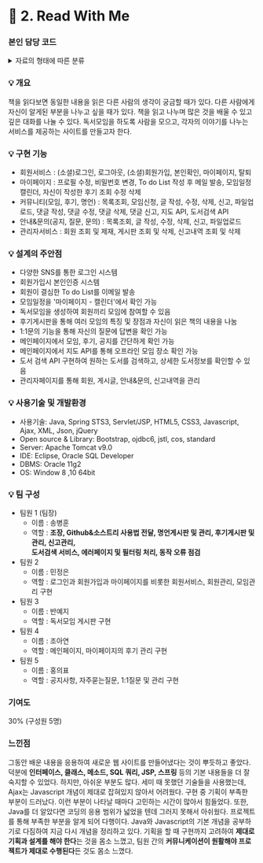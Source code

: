 # :pushpin: 2. Read With Me

### 본인 담당 코드
<details markdown="1">
<summary>자료의 형태에 따른 분류</summary>
- [명언게시판 Controller](https://github.com/thdqudgns/ReadWithMe/blob/main/ReadWithMe/src/main/java/web/user/controller/FamousController.java)
- [명언게시판 Service]
- [명언게시판 DAO]
- [명언게시판 DTO]
- [명언게시판 view]
- [명언게시판 관리 Controller]
- [명언게시판 관리 Service]
- [명언게시판 관리 DAO]
- [명언게시판 관리 DTO]
- [명언게시판 관리 view]
- [후기게시판 Controller]
- [후기게시판 Service]
- [후기게시판 DAO]
- [후기게시판 DTO]
- [후기게시판 view]
- [후기게시판 관리 Controller]
- [후기게시판 관리 Service]
- [후기게시판 관리 DAO]
- [후기게시판 관리 DTO]
- [후기게시판 관리 view]
- [신고 관리]
- [도서검색]
- [에러페이지]
- [필터링]
</details>

### :bulb: 개요  
책을 읽다보면 동일한 내용을 읽은 다른 사람의 생각이 궁금할 때가 있다. 다른 사람에게 자신이 알게된 부분을 나누고 싶을 때가 있다. 책을 읽고 나누며 많은 것을 배울 수 있고 깊은 대화를 나눌 수 있다. 독서모임을 하도록 사람을 모으고, 각자의 이야기를 나누는 서비스를 제공하는 사이트를 만들고자 한다. 

### :bulb: 구현 기능
- 회원서비스 : (소셜)로그인, 로그아웃, (소셜)회원가입, 본인확인, 마이페이지, 탈퇴 
- 마이페이지 : 프로필 수정, 비밀번호 변경, To do List 작성 후 메일 발송, 모임일정 캘린더, 자신이 작성한 후기 조회 수정 삭제
- 커뮤니티(모임, 후기, 명언) : 목록조회, 모임신청, 글 작성, 수정, 삭제, 신고, 파일업로드, 댓글 작성, 댓글 수정, 댓글 삭제, 댓글 신고, 지도 API, 도서검색 API
- 안내&문의(공지, 질문, 문의) : 목록조회, 글 작성, 수정, 삭제, 신고, 파일업로드 
- 관리자서비스 : 회원 조회 및 제재, 게시판 조회 및 삭제, 신고내역 조회 및 삭제

### :bulb: 설계의 주안점
- 다양한 SNS를 통한 로그인 시스템
- 회원가입시 본인인증 시스템
- 회원이 결심한 To do List를 이메일 발송
- 모임일정을 '마이페이지 - 캘린더'에서 확인 가능
- 독서모임을 생성하여 회원끼리 모임에 참여할 수 있음
- 후기게시판을 통해 여러 모임의 특징 및 장점과 자신이 읽은 책의 내용을 나눔
- 1:1문의 기능을 통해 자신의 질문에 답변을 확인 가능
- 메인페이지에서 모임, 후기, 공지를 간단하게 확인 가능 
- 메인페이지에서 지도 API를 통해 오프라인 모임 장소 확인 가능
- 도서 검색 API 구현하여 원하는 도서를 검색하고, 상세한 도서정보를 확인할 수 있음
- 관리자페이지를 통해 회원, 게시글, 안내&문의, 신고내역을 관리

### :bulb: 사용기술 및 개발환경
- 사용기술: Java, Spring STS3, Servlet/JSP, HTML5, CSS3, Javascript, Ajax, XML, Json, jQuery
- Open source & Library: Bootstrap, ojdbc6, jstl, cos, standard
- Server: Apache Tomcat v9.0
- IDE: Eclipse, Oracle SQL Developer
- DBMS: Oracle 11g2
- OS: Window 8 ,10 64bit

### :bulb: 팀 구성
- 팀원 1 (팀장)
	- 이름 : 송병훈
	- 역할 : **조장, Github&소스트리 사용법 전달, 명언게시판 및 관리, 후기게시판 및 관리, 신고관리,   
	도서검색 서비스, 에러페이지 및 필터링 처리, 동작 오류 점검**
- 팀원 2
	- 이름 : 민정은
	- 역할 : 로그인과 회원가입과 마이페이지를 비롯한 회원서비스, 회원관리, 모임관리 구현
- 팀원 3
	- 이름 : 반예지
	- 역할 : 독서모임 게시판 구현
- 팀원 4
	- 이름 : 조아연
	- 역할 : 메인페이지, 마이페이지의 후기 관리 구현
- 팀원 5
	- 이름 : 홍의표
	- 역할 : 공지사항, 자주묻는질문, 1:1질문 및 관리 구현

### 기여도
30% (구성원 5명)

### 느낀점
그동안 배운 내용을 응용하여 새로운 웹 사이트를 만들어냈다는 것이 뿌듯하고 좋았다. 덕분에 **인터페이스, 클래스, 메소드, SQL 쿼리, JSP, 스프링** 등의 기본 내용들을 더 잘 숙지할 수 있었다. 하지만, 아쉬운 부분도 많다. 세미 때 못했던 기술들을 사용했는데, Ajax는 Javascript 개념이 제대로 잡혀있지 않아서 어려웠다. 구현 중 기획이 부족한 부분이 드러났다. 이런 부분이 나타날 때마다 고민하는 시간이 많아서 힘들었다. 또한, Java를 더 알았다면 코딩의 응용 범위가 넓었을 텐데 그러지 못해서 아쉬웠다. 프로젝트를 통해 부족한 부분을 알게 되어 다행이다. Java와 Javascript의 기본 개념을 공부하기로 다짐하여 지금 다시 개념을 정리하고 있다. 기획을 할 때 구현까지 고려하여 **제대로 기획과 설계를 해야 한다**는 것을 몸소 느꼈고, 팀원 간의 **커뮤니케이션이 원활해야 프로젝트가 제대로 수행된다**든 것도 몸소 느꼈다.
